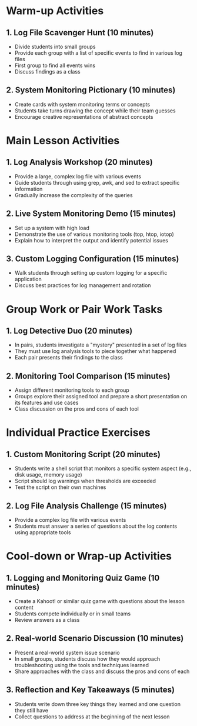 # Warm-up Activities

## 1. Log File Scavenger Hunt (10 minutes)
- Divide students into small groups
- Provide each group with a list of specific events to find in various log files
- First group to find all events wins
- Discuss findings as a class

## 2. System Monitoring Pictionary (10 minutes)
- Create cards with system monitoring terms or concepts
- Students take turns drawing the concept while their team guesses
- Encourage creative representations of abstract concepts

# Main Lesson Activities

## 1. Log Analysis Workshop (20 minutes)
- Provide a large, complex log file with various events
- Guide students through using grep, awk, and sed to extract specific information
- Gradually increase the complexity of the queries

## 2. Live System Monitoring Demo (15 minutes)
- Set up a system with high load
- Demonstrate the use of various monitoring tools (top, htop, iotop)
- Explain how to interpret the output and identify potential issues

## 3. Custom Logging Configuration (15 minutes)
- Walk students through setting up custom logging for a specific application
- Discuss best practices for log management and rotation

# Group Work or Pair Work Tasks

## 1. Log Detective Duo (20 minutes)
- In pairs, students investigate a "mystery" presented in a set of log files
- They must use log analysis tools to piece together what happened
- Each pair presents their findings to the class

## 2. Monitoring Tool Comparison (15 minutes)
- Assign different monitoring tools to each group
- Groups explore their assigned tool and prepare a short presentation on its features and use cases
- Class discussion on the pros and cons of each tool

# Individual Practice Exercises

## 1. Custom Monitoring Script (20 minutes)
- Students write a shell script that monitors a specific system aspect (e.g., disk usage, memory usage)
- Script should log warnings when thresholds are exceeded
- Test the script on their own machines

## 2. Log File Analysis Challenge (15 minutes)
- Provide a complex log file with various events
- Students must answer a series of questions about the log contents using appropriate tools

# Cool-down or Wrap-up Activities

## 1. Logging and Monitoring Quiz Game (10 minutes)
- Create a Kahoot! or similar quiz game with questions about the lesson content
- Students compete individually or in small teams
- Review answers as a class

## 2. Real-world Scenario Discussion (10 minutes)
- Present a real-world system issue scenario
- In small groups, students discuss how they would approach troubleshooting using the tools and techniques learned
- Share approaches with the class and discuss the pros and cons of each

## 3. Reflection and Key Takeaways (5 minutes)
- Students write down three key things they learned and one question they still have
- Collect questions to address at the beginning of the next lesson